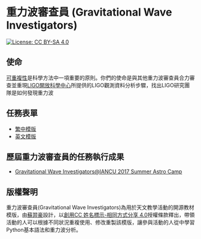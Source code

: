 # 重力波審查員 (Gravitational Wave Investigators)
[![License: CC BY-SA 4.0](https://img.shields.io/badge/License-CC%20BY--SA%204.0-blue.svg)](https://github.com/Astrohackers-TW/Gravitational-Wave-Investigators/blob/master/LICENSE-TEXT)

## 使命
[可重複性](https://en.wikipedia.org/wiki/Reproducibility)是科學方法中一項重要的原則。你們的使命是與其他重力波審查員合力審查並重現[LIGO開放科學中心](https://losc.ligo.org)所提供的LIGO觀測資料分析步驟，找出LIGO研究團隊是如何發現重力波

## 任務表單
* [繁中模版](https://github.com/Astrohackers-TW/Gravitational-Wave-Investigators/blob/master/GWIs_template_zh-TW.md)
* [英文模版](https://github.com/Astrohackers-TW/Gravitational-Wave-Investigators/blob/master/GWIs_template_en.md)

## 歷屆重力波審查員的任務執行成果
* [Gravitational Wave Investigators@IANCU 2017 Summer Astro Camp](https://hackmd.io/s/H1HaafMVW)

## 版權聲明
重力波審查員(Gravitational Wave Investigators)為用於天文教學活動的開源教材模版，由[蘇羿豪](https://github.com/YihaoSu)設計，以[創用CC 姓名標示-相同方式分享 4.0](https://creativecommons.org/licenses/by-sa/4.0/deed.zh_TW)授權條款釋出，帶領活動的人可以根據不同狀況重複使用、修改重製該模版，讓參與活動的人從中學習Python基本語法和重力波分析。
